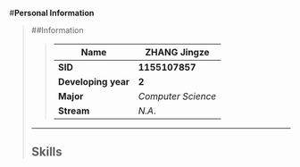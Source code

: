 #__Personal Information__

> ##Information
>
> > | Name                | ZHANG Jingze       |
> > | ------------------- | ------------------ |
> > | __SID__             | **1155107857**     |
> > | __Developing year__ | **2**              |
> > | __Major__           | *Computer Science* |
> > | __Stream__          | *N.A*.             |
>
> --------------------------
>
> ## Skills
>
> > 
> >
> > 

